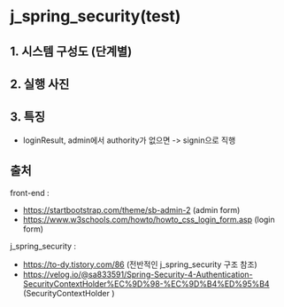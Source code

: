 # j_spring_security(test)

## 1. 시스템 구성도 (단계별)
## 2. 실행 사진
## 3. 특징
 - loginResult, admin에서 authority가 없으면 -> signin으로 직행

## 출처

front-end : 
- https://startbootstrap.com/theme/sb-admin-2 (admin form)
- https://www.w3schools.com/howto/howto_css_login_form.asp (login form)

j_spring_security : 
- https://to-dy.tistory.com/86 (전반적인 j_spring_security 구조 참조)
- https://velog.io/@sa833591/Spring-Security-4-Authentication-SecurityContextHolder%EC%9D%98-%EC%9D%B4%ED%95%B4 (SecurityContextHolder )


 
